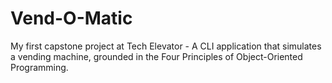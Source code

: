 # Vend-O-Matic

My first capstone project at Tech Elevator - A CLI application that simulates a vending machine, grounded in the Four Principles of Object-Oriented Programming.
